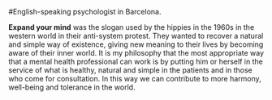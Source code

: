 #English-speaking psychologist in Barcelona.

**Expand your mind** was the slogan used by the hippies in the 1960s in the western world in their anti-system protest. They wanted to recover a natural and simple way of existence, giving new meaning to their lives by becoming aware of their inner world. It is my philosophy that the most appropriate way that a mental health professional can work is by putting him or herself in the service of what is healthy, natural and simple in the patients and in those who come for consultation. In this way we can contribute to more harmony, well-being and tolerance in the world.